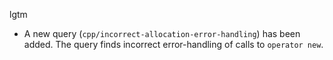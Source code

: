 lgtm
* A new query (`cpp/incorrect-allocation-error-handling`) has been added. The query finds incorrect error-handling of calls to `operator new`.
